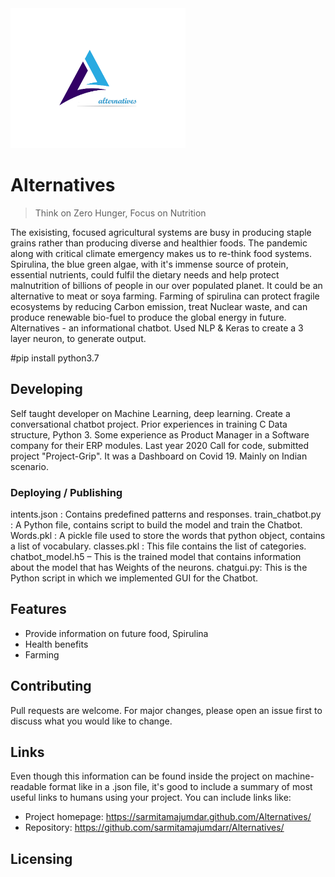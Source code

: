 <img src="https://github.com/sarmitamajumdar/Alternatives/blob/main/alter-png22.png" width="280"/>

# Alternatives
> Think on Zero Hunger, Focus on Nutrition

The exisisting, focused agricultural systems are busy in producing staple grains rather than producing diverse and healthier foods. The pandemic along with critical climate emergency makes us to re-think food systems. Spirulina, the blue green algae, with it's immense source of protein, essential nutrients, could fulfil the dietary needs and help protect  malnutrition  of billions of people in our over populated planet. It could be an alternative to meat or soya farming. Farming of spirulina can protect fragile ecosystems by reducing Carbon emission, treat Nuclear waste, and can produce renewable bio-fuel to produce the global energy in future.
Alternatives - an informational chatbot. Used NLP & Keras to create a 3 layer neuron, to generate output.

#pip install python3.7 

## Developing

Self taught developer on Machine Learning, deep learning. Create a conversational chatbot project.  Prior experiences in training C Data structure, Python 3. Some experience as Product Manager in a Software company for their ERP modules. Last year 2020 Call for code, submitted project "Project-Grip". It was a Dashboard on  Covid 19. Mainly on Indian scenario.

### Deploying / Publishing

intents.json :  Contains predefined patterns and responses.
train_chatbot.py : A Python file, contains script to build the model and train the Chatbot.
Words.pkl  : A pickle file used to store the words that python object, contains a list of vocabulary.
classes.pkl : This file contains the list of categories.
chatbot_model.h5 – This is the trained model that contains information about the model that has Weights of the neurons.
chatgui.py: This is the Python script in which we implemented GUI for the Chatbot.

## Features
* Provide information on future food, Spirulina
* Health benefits
* Farming

## Contributing
Pull requests are welcome. For major changes, please open an issue first to discuss what you would like to change.

## Links

Even though this information can be found inside the project on machine-readable
format like in a .json file, it's good to include a summary of most useful
links to humans using your project. You can include links like:

- Project homepage: https://sarmitamajumdar.github.com/Alternatives/
- Repository: https://github.com/sarmitamajumdarr/Alternatives/

## Licensing

